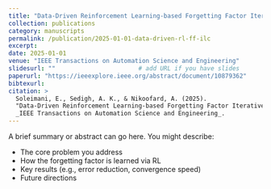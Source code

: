```yaml
---
title: "Data-Driven Reinforcement Learning-based Forgetting Factor Iterative Learning Control"
collection: publications
category: manuscripts
permalink: /publication/2025-01-01-data-driven-rl-ff-ilc
excerpt: 
date: 2025-01-01
venue: "IEEE Transactions on Automation Science and Engineering"
slidesurl: ""                       # add URL if you have slides
paperurl: "https://ieeexplore.ieee.org/abstract/document/10879362"
bibtexurl:  
citation: >
  Soleimani, E., Sedigh, A. K., & Nikoofard, A. (2025).  
  "Data-Driven Reinforcement Learning-based Forgetting Factor Iterative Learning Control."  
  _IEEE Transactions on Automation Science and Engineering_.
---
```


A brief summary or abstract can go here. You might describe:

- The core problem you address  
- How the forgetting factor is learned via RL  
- Key results (e.g., error reduction, convergence speed)  
- Future directions

